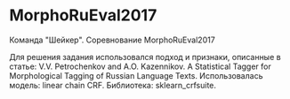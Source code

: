 # MorphoRuEval2017
Команда "Шейкер". Соревнование MorphoRuEval2017

Для решения задания использовался подход и признаки, описанные в статье: V.V. Petrochenkov and A.O. Kazennikov. A Statistical Tagger for Morphological Tagging
of Russian Language Texts. 
Использовалась модель: linear chain CRF.
Библиотека: sklearn_crfsuite.
